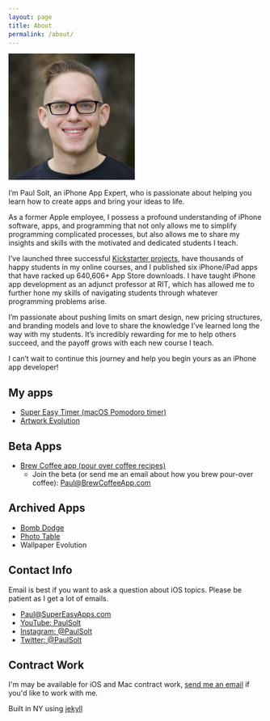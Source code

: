 ```yaml
---
layout: page
title: About
permalink: /about/
---
```


<img alt="Paul Solt iOS Developer" src="/assets/images/PaulSolt-2019-512@2x.jpeg" style="width: 250px; height:250px">

I’m Paul Solt, an iPhone App Expert, who is passionate about helping you learn how to create apps and bring your ideas to life. 

As a former Apple employee, I possess a profound understanding of iPhone software, apps, and programming that not only allows me to simplify programming complicated processes, but also allows me to share my insights and skills with the motivated and dedicated students I teach.

I’ve launched three successful [Kickstarter projects](https://www.kickstarter.com/profile/paulsolt/created), have thousands of happy students in my online courses, and I published six iPhone/iPad apps that have racked up 640,606+ App Store downloads. I have taught iPhone app development as an adjunct professor at RIT, which has allowed me to further hone my skills of navigating students through whatever programming problems arise.

I’m passionate about pushing limits on smart design, new pricing structures, and branding models and love to share the knowledge I’ve learned long the way with my students. It’s incredibly rewarding for me to help others succeed, and the payoff grows with each new course I teach.

I can’t wait to continue this journey and help you begin yours as an iPhone app developer!

## My apps

* [Super Easy Timer (macOS Pomodoro timer)](https://itunes.apple.com/us/app/super-easy-timer/id1353137878?ls=1&mt=12)
* [Artwork Evolution](http://itunes.apple.com/us/app/artwork-evolution/id393135008?mt=8)

## Beta Apps

* [Brew Coffee app (pour over coffee recipes)](http://BrewCoffeeApp.com) 
    * Join the beta (or send me an email about how you brew pour-over coffee): [Paul@BrewCoffeeApp.com](mailto:Paul@BrewCoffeeApp.com)

## Archived Apps

* [Bomb Dodge](http://artworkevolution.com/bomb-dodge/)
* [Photo Table](http://artworkevolution.com/ios-apps/photo-table)
* Wallpaper Evolution

## Contact Info

Email is best if you want to ask a question about iOS topics. Please be patient as I get a lot of emails.

* [Paul@SuperEasyApps.com](mailto:Paul@SuperEasyApps.com)
* [YouTube: PaulSolt](http://www.youtube.com/user/PaulSolt)
* [Instagram: @PaulSolt](http://www.instagram.com/paulsolt/)
* [Twitter: @PaulSolt](http://twitter.com/PaulSolt)

## Contract Work

I'm may be available for iOS and Mac contract work, [send me an email](mailto:Paul@SuperEasyApps.com) if you'd like to work with me.

Built in NY using [jekyll](https://github.com/jekyll)